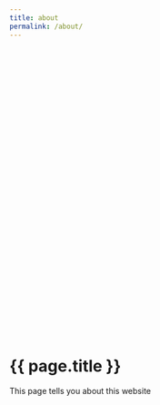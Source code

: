 ```yaml
---
title: about
permalink: /about/
---
```


<svg version="1.1" id="Layer_1" xmlns="http://www.w3.org/2000/svg" xmlns:xlink="http://www.w3.org/1999/xlink" x="0px" y="0px"
	 viewBox="0 0 640 640" style="enable-background:new 0 0 640 640;" xml:space="preserve">
<style type="text/css">
	.st0{stroke:#000000;stroke-width:0.5;stroke-linecap:round;stroke-linejoin:round;}
	.st1{fill:none;stroke:#000000;stroke-miterlimit:10;}
	.st2 {fill:#555555;}
	.st3{fill:none;stroke:#000000;stroke-width:2;stroke-linecap:round;stroke-linejoin:round;stroke-miterlimit:10;}
	.st4{fill:none;stroke:#000000;stroke-linecap:round;stroke-linejoin:round;stroke-miterlimit:10;}
	.st5{fill:#FFFFFF;}
	.st6{fill:none;stroke:#000000;stroke-width:3;stroke-linecap:round;stroke-linejoin:round;}
	.st7{fill:none;stroke:#000000;stroke-width:2;stroke-linecap:round;stroke-linejoin:round;}
</style>
<g>
	<g>
		<path d="M272.7,117.1c5.6,5.1,11.8,9.4,18.4,12.9c1.7,0.9,3.2-1.7,1.5-2.6c-6.4-3.4-12.4-7.6-17.8-12.4
			C273.4,113.7,271.2,115.8,272.7,117.1L272.7,117.1z"/>
	</g>
</g>
<g>
	<g>
		<path d="M275.6,129.5c5.7-2.4,10.5-6.7,13.3-12.2c0.4-0.7,0.2-1.6-0.5-2.1c-0.7-0.4-1.7-0.2-2.1,0.5c-2.4,4.8-6.5,8.8-11.5,10.8
			c-0.7,0.3-1.3,1-1,1.8C274,129.2,274.8,129.9,275.6,129.5L275.6,129.5z"/>
	</g>
</g>
<g>
	<g>
		<path d="M347.1,115.5c4,5.2,8.7,9.8,13.8,13.9c0.6,0.5,1.5,0.6,2.1,0c0.5-0.5,0.6-1.6,0-2.1c-5.1-4.1-9.7-8.8-13.8-13.9
			c-0.5-0.6-1.6-0.5-2.1,0C346.5,114,346.6,114.8,347.1,115.5L347.1,115.5z"/>
	</g>
</g>
<g>
	<g>
		<path d="M347.8,130.3c5.2-4.3,10.3-8.7,15.5-13c0.6-0.5,0.5-1.6,0-2.1c-0.6-0.6-1.5-0.5-2.1,0c-5.2,4.3-10.3,8.7-15.5,13
			c-0.6,0.5-0.5,1.6,0,2.1C346.3,130.9,347.1,130.8,347.8,130.3L347.8,130.3z"/>
	</g>
</g>
<g>
	<g>
		<path d="M314.9,131.6c4,3.4,6.4,8.6,8.3,13.4c1.4,3.5,2.5,7.1,3.5,10.7c0.7,2.5,1.5,6.4-0.2,8.6c-0.3,0.4-0.4,0.3-0.8,0.5
			c-1.1,0.4-2.1,0.8-3.2,1.1c-2.3,0.8-4.6,1.6-6.9,2.4c-1.8,0.6-1,3.5,0.8,2.9c2.2-0.8,4.4-1.6,6.7-2.3c1.6-0.6,3.5-0.9,4.9-1.9
			c2.5-1.8,2.7-5.7,2.4-8.5c-0.5-4.1-1.9-8.2-3.3-12.1c-1.2-3.4-2.6-6.7-4.3-9.8c-1.5-2.6-3.3-5.3-5.6-7.2
			C315.5,128.3,313.4,130.4,314.9,131.6L314.9,131.6z"/>
	</g>
</g>
<g>
	<path class="st0" d="M231.9,69.2c-1.2,0-1.3-0.2-4.2,1.5c-4,2.5-6.7,7.7-5.4,12.4l2.4,3.9c10.3,0.5,20.6,1.1,30.9,1.6
		c25.5,1.3,51,2.6,76.5,3.9c21,1.1,42.7,2.1,62.6-5.6c1.3-0.5,2.6-1.1,3.7-2.1c3.3-3.2,2.2-9,0.8-13.6c-0.5-1.7-1.1-3.5-2.3-4.8
		c0,0-1-2.7-7.2-1.4c-8-12.2-26-29.2-40.2-32.8c-5.7-1.4-11.5-2-17.3-2.5c-4.6-0.4-9.2-0.7-13.8-1c-13.9-0.7-27.9-0.3-41.4,3.1
		C259.1,36.5,240.8,53.3,231.9,69.2"/>
	<path class="st0" d="M294.8,76.8c-6,0.3-12.1,0.5-18-0.2"/>
	<path class="st0" d="M305.3,28.4c0.4-2.9-1.7-3.8-3.3-6.1s-2.8-5.8-1.1-8.1c0.7-0.9,1.7-1.4,2.6-1.8c3.5-1.4,7.2-2.2,10.9-2.1
		c1.4,0,2.8,0.2,4,1c2.1,1.5,2.5,4.6,2.4,7.3c-0.2,5.5,0.7,6.4-2.1,11"/>
</g>
<g>
	<g>
		<path d="M144,185.6c-2-1.4-3-3.7-4.1-5.7c-1.2-2.1-2.7-4-4.8-5.1c-2.4-1.3-5.2-1.6-7.9-1.7c-2.9-0.2-5.9-0.2-8.7,0.4
			c-11.8,2.2-16.8,15.5-13.9,26.2c3,10.9,13.3,17.9,24,19.8c2.9,0.5,5.9,0.8,8.9,0.7c2.6,0,5.9,0.1,8.3-1.2c2.7-1.4,2.9-4.7,3.2-7.4
			c0.4-3.2,0.6-6.4,0.6-9.6c0-2.5-0.5-4.8-2.7-6.4c-0.4-0.3-2-1.1-2.1-1.6c0-0.2-0.2,0.2,0-0.1c0.1-0.1,0.5-0.2,0.6-0.2
			c0.7-0.2,1.5-0.2,2.1-0.1c5.4,0.8,8.7,6.8,9.9,11.6c0.6,2.6,0.8,5.4,0.4,8c-0.4,2.7-1.3,5.5-3.5,7.2c-2.5,2-5.6,3.4-8.4,5
			c-2.9,1.6-5.7,3.3-8.6,4.9c-2.4,1.4-5.1,2.8-6.9,5c-1.9,2.3-3,5.1-3.5,7.9c-0.5,3-0.5,6-0.5,9c0,3.4,0,6.8,0,10.2
			c0,6.6,0.1,13.2,0.4,19.8c0.3,6.4,1.1,12.8,3,19c1.9,5.9,4.7,11.5,7.6,16.9c2.7,5,5.3,10.5,9.5,14.5c4.2,4,9.8,6.1,15.2,8.1
			c5.7,2.1,11.8,3.8,18,3.7c2.9-0.1,5.8-0.6,8.6-1.6c1.8-0.7,1-3.6-0.8-2.9c-5.6,2.1-11.6,1.7-17.3,0.3c-5.6-1.4-11.4-3.4-16.5-6.1
			c-2.5-1.3-4.6-3-6.5-5.1c-1.8-2.1-3.2-4.5-4.5-6.9c-2.9-5.1-5.8-10.3-8.1-15.7c-2.5-5.8-4-11.8-4.7-18c-0.7-6.2-0.7-12.5-0.8-18.8
			c-0.1-6.4-0.1-12.8-0.1-19.2c0-5.8,0.6-11.9,5.9-15.4c2.5-1.7,5.2-3,7.8-4.5c2.9-1.6,5.7-3.3,8.6-4.9c2.3-1.3,4.8-2.6,6.4-4.7
			c1.6-2.2,2.3-5,2.7-7.6c0.7-5.2-0.4-10.6-3.1-15.1c-2.5-4.2-7-8.1-12.2-7.4c-2.1,0.3-4.6,1.8-3.7,4.3c0.8,2.1,3.4,2.4,4.3,4.3
			c0.4,1,0.4,2.2,0.4,3.3c0,1.7-0.1,3.4-0.2,5c-0.1,1.5-0.3,3.1-0.5,4.6c-0.2,1.2-0.2,3.1-1.2,4c-0.9,0.8-2.4,0.8-3.4,0.9
			c-1.6,0.1-3.1,0.2-4.7,0.2c-2.8,0-5.7-0.3-8.5-0.9c-5.2-1.1-10.2-3.5-14.2-7.2c-3.9-3.6-6.6-8.5-7.1-13.8
			c-0.5-5.3,0.9-11.1,4.7-15c3.9-4.2,9.7-4.6,15.1-4.3c2.6,0.1,5.5,0.3,7.7,1.8c1.9,1.3,3,3.5,4.1,5.5c1.1,1.9,2.3,3.7,4.2,5
			C144,189.3,145.5,186.7,144,185.6L144,185.6z"/>
	</g>
</g>
<g>
	<g>
		<path d="M144.9,188.3c4.5-0.7,7.5-5.5,7-9.9c-0.5-5.1-4.5-8.9-9-10.8c-5.3-2.2-11.5-2.3-17.2-2.4c-5.6-0.1-11.3,0.4-16.5,2.5
			c-8.6,3.4-14.5,10.9-16.6,19.9c-1,4.4-1.1,8.9-0.4,13.3c0.8,5,2.9,9.4,5.4,13.8c1.6,2.7,3.1,5.4,4.2,8.3c1.1,2.8,1.8,5.8,2.4,8.8
			c1.1,5.9,1.7,11.9,2.2,17.8c1,12.2,1.3,24.5,2.2,36.8c0.9,11.9,2.5,23.9,6.2,35.4c3.3,10.6,8.4,21,17,28.2
			c8.1,6.7,18.2,10.5,28.6,12c12.4,1.8,25,0.3,37.2-1.8c3.1-0.5,6.3-1.1,9.4-1.7c1.9-0.4,1.1-3.2-0.8-2.9c-21.5,4.1-45.3,8.1-65.4-3
			c-4.4-2.4-8.3-5.5-11.6-9.3c-3.5-4-6.2-8.7-8.3-13.6c-4.5-10.2-6.8-21.5-8.2-32.5c-1.4-11.3-1.8-22.8-2.4-34.2
			c-0.6-11.3-1.2-22.9-3.6-34c-1.3-5.7-3.6-10.7-6.5-15.7c-2.4-4.1-4.3-8.2-5.1-12.9c-1.3-7.9,0.6-16.8,5.8-23
			c6.6-7.9,16.9-9.3,26.6-9c5.3,0.2,11.2,0.3,15.9,2.9c3.7,2.1,6.9,6.4,5,10.8c-0.8,1.8-2.3,3.1-4.3,3.4
			C142.2,185.7,143,188.6,144.9,188.3L144.9,188.3z"/>
	</g>
</g>
<g>
	<g>
		<path d="M482,353.5c22.5,2,45.2-9.7,57.8-28.2c7.2-10.6,11.5-24,8.9-36.8c-0.8-3.8-2-7.4-3.3-11.1c-1.2-3.6-2.4-7.2-3.6-10.8
			c-2.4-7.1-4.6-14.3-7.1-21.3c-2.2-6.3-5-12.3-9.4-17.4c-4.1-4.7-9.1-8.4-13.7-12.5c-3.8-3.4-7.7-7.2-9.5-12c-1.5-4-2-8.4-2-12.7
			c0-4.5,0.5-8.9,1.5-13.3c0.8-3.3,1.8-6.8,3.7-9.7c0.3-0.4,0.5-0.7,1-1.2c0.1-0.1,0.2-0.2,0.3-0.3c0.3-0.3-0.2,0.1,0.1-0.1
			c0.1-0.1,0.7-0.4,0.4-0.2c0.1,0,0.8-0.2,0.3-0.1c0.2-0.1,0.5,0,0.3,0c0.8,0.2,1.7,0.6,2.2,1.3c1,1.4-0.4,3.5-1,4.7
			c-1,1.9-2.3,3.8-2.6,6c-0.4,2.9-0.4,6.1-0.2,9c0.2,3.1,0.8,6.2,2.2,9c2.6,5,7.7,7.9,13.2,8.4c12.1,1.1,21-9.4,23.1-20.4
			c1-5.3,0.7-11.1-1.8-15.9c-1.2-2.3-3.1-4.4-5.4-5.7c-2.9-1.7-6.2-2.1-9.5-2.3c-2.5-0.1-5.1-0.3-7.6-1c-2-0.5-4.2-1.3-5.6-3
			c-0.6-0.8-1-1.7-1.1-2.6c0-0.3,0-0.5-0.1-0.8c0-0.1,0-0.2,0-0.4c0-0.5,0-0.1,0-0.1c-0.1,0,0.4-0.5-0.1,0.1
			c0.1-0.1,0.1-0.1-0.1,0.1c-0.6,0.6,0.2-0.3-0.4,0.2c0.1-0.1,0.4,0,0,0c0.6,0.1,1.3,0,1.9,0c5.7,0.4,11.5-0.1,17.1,1.1
			c2.2,0.4,4.3,1.1,6.2,2.2c1.4,0.8,2.8,1.7,4.2,2.6c4,2.4,8,5,11.1,8.5c1.6,1.8,3,3.9,3.6,6.2c0.8,3.1,0.9,6.3,0.6,9.4
			c-0.6,6.7-2.9,13.1-4.8,19.6c-2,6.9-3.2,13.7-2.8,20.9c0.4,7.7,1.8,15.3,2.8,22.9c1.1,7.7,2.1,15.5,3.2,23.2
			c1.1,7.7,2.1,15.5,3.2,23.2c1,7.5,2.6,15.2,2.1,22.9c-0.5,7-3.4,13.4-6.9,19.3c-3.5,5.9-7.5,11.6-11.5,17.2
			c-7.7,10.9-16.9,21.4-29.4,26.8c-6,2.6-12.5,3.7-19,2.9c-6.4-0.8-12.5-3.4-18-6.7c-5.6-3.3-10.8-7.3-16-11.3
			c-1.5-1.2-3.6,0.9-2.1,2.1c10.4,8.1,21.6,16.8,35.1,18.7c13.3,1.9,26.1-3.9,35.9-12.5c5.3-4.6,9.8-10,14-15.7
			c4.2-5.6,8.2-11.5,11.9-17.4c3.6-5.7,6.9-11.8,8.3-18.5c1.6-7.5,0.4-15.2-0.7-22.7c-2.2-15.6-4.3-31.3-6.5-46.9
			c-1.1-7.9-2.4-15.7-3.2-23.7c-0.4-3.9-0.6-7.8-0.2-11.7c0.3-3.5,1.1-6.9,2-10.2c1.8-6.5,4.1-12.9,5.1-19.6
			c0.9-5.8,0.9-12.5-2.4-17.6c-2.7-4.3-6.9-7.4-11.1-10.2c-3.2-2-6.4-4.3-9.9-5.7c-5.5-2.2-11.5-2.1-17.3-2.2
			c-2.1,0-4.2-0.3-6.2-0.3c-1.2,0-2.4,0.4-2.8,1.7c-0.4,1.5,0,3.4,0.6,4.8c0.9,2,2.6,3.5,4.5,4.4c2.3,1.1,4.8,1.7,7.3,2
			c2.9,0.4,5.9,0.3,8.8,0.9c12.8,2.5,11.9,19.2,6.8,28.1c-2.8,5-7.5,9-13.4,9.7c-5.4,0.7-11.2-1.3-14-6.2c-1.6-2.7-2.1-5.9-2.2-8.9
			c-0.1-1.5-0.1-2.9,0-4.4c0.1-1.3,0-2.8,0.4-4.1c1.1-3.6,5.5-7.8,3.2-11.8c-1.7-3-5.6-3.8-8.2-1.6c-2.4,2-3.6,5.4-4.6,8.3
			c-2.8,8.4-3.6,17.9-2,26.6c0.8,4.5,2.5,8.4,5.4,12c3.9,4.8,8.8,8.6,13.5,12.7c2.4,2.1,4.7,4.2,6.7,6.6c2.2,2.6,4,5.5,5.4,8.5
			c3.2,6.6,5.1,13.7,7.4,20.6c2.4,7.3,4.9,14.7,7.3,22c1.2,3.6,2.3,7.4,2.7,11.2c0.4,3.7,0.1,7.4-0.6,11.1
			c-4.5,23.1-24.6,41.2-47.3,45.9c-5.4,1.1-10.8,1.4-16.3,0.9C480,350.3,480.1,353.3,482,353.5L482,353.5z"/>
	</g>
</g>
<g>
	<path d="M437.4,529.8c-28.4,5.3-69.8,4.6-97.5-4.2c-2.7-0.9-5.5-1.8-8.4-2.1c-4.8-0.4-9.5,1.1-14.2,2.3c-25.6,6.7-53,4.4-77.3-6.7
		c-15.2-6.9-29.8-17.2-46.2-17.7c-8.3-0.3-18.5,1.1-22.9-6.7c10,7.8,15,21.4,23.8,30.8c6.9,7.3,15.8,11.7,24.6,15.8
		c11.7,5.3,23.6,10.2,35.5,15c10.7,4.4,21.5,8.7,32.7,10.8c22.3,4.2,45.1-0.6,67.1-6.4c41.5-10.9,83.2-25.7,117.4-53.9
		c5.7,7.8,10.6,16.4,14.6,25.5c1.7,3.9,3.2,8.3,2.1,12.4c-1.2,4.4-5.1,7.2-8.8,9.5c-9.7,6.3-19.3,12.5-29,18.8
		c-13.6,8.8-27.2,17.7-41.8,24.1c-31.3,13.9-66.1,16.5-99.7,12.1s-66.1-15.5-97.8-28.2c-24.1-9.6-48.7-20.6-66.4-41.1
		c-17.7-20.4-26.8-52.7-15-77.9c3.8-8.1,9.8-15.1,17.5-18.3c4.9-2,10.3-2.3,15.5-1.9c19.5,1.8,36.8,14.1,53.1,26
		c9,6.6,18.1,13.2,27.1,19.9c1.8,1.3,3.8,2.7,6,2.5c3.1-0.3,5.2-3.9,5.3-7.3c0.1-3.4-1.2-6.7-2.6-9.7l180.8,0.7
		c-1,4.7-5.2,8.8-4.1,13.5c0.6,2.8,3.1,4.7,5.7,5.3c2.6,0.6,5.2,0.1,7.8-0.4c13.5-2.6,27.1-5.2,40.6-7.9c6.8-1.3,13.6-2.6,20.5-1.8
		c6.8,0.8,13.7,4.1,17.7,10.2c3.1,4.7,4.2,10.6,4.8,16.4c0.8,7.1,1.1,14.3,0.8,21.4c-0.1,3.6-0.4,7.3-1.5,10.8
		c-1.7,5.5-5.1,10-8.7,14.2c-6.6,7.7-14,14.7-22.6,19.6c-6.2,3.6-13,6-19.7,8.4c-22.9,8.1-46.4,16.4-70.5,15.8"/>
</g>
<g>
	<path d="M359,590.8c-41.8-20.2-88.3-23.5-132.4-36.2c-14.8-4.3-30.4-10.4-39.3-24.3c-1.4-2.3-2.7-4.8-2.6-7.6
		c0.1-4.1,3.1-7.3,5.9-10.1c6.2-6.1,12.5-12.3,18.7-18.4c1.6-1.6,3.3-3.2,5.4-3.5c2.1-0.3,4.2,0.9,6.1,2.1
		c21,12.4,43.3,22.3,66.3,29.2c18,5.5,36.5,9.2,53.8,17c8.1,3.6,15.8,8.1,23.9,11.5c22.2,9.4,46.2,10.8,69.9,12.1"/>
</g>
<g id="XMLID_1_">
	<g>
		<path class="st5" d="M513.1,452.4c1.9,4.6,5,8.5,8.2,12.2c3.5,4,7.2,7.8,9.9,12.3l0.9,0.6c-1.3,1.8-2.6,3.5-3.8,5.3l-0.9-0.6
			c-1.3-2.2-2.9-4.1-4.6-6c-5.5-6.4-11-12.8-16.7-19c-0.1-0.3-0.2-0.7-0.3-1c-1-2.9-2.2-5.6-3.5-8.4c-3.4-7.1-7.9-13.7-13.2-19.5
			l-1-1.5c-3.3-0.6-6.1-3.7-9.3-2.9c-1.6,0.4-2.9,1.9-3.4,3.5c-0.5,1.6-0.5,3.4-0.2,5c-4.4-1.1-8.8-2.6-12.9-4.5
			c1.5-3,1.6-6.6,0.3-9.7l-0.1-0.7c-0.8-0.3-1.5-0.9-2.3-1.4c-0.8-0.5-1.7-0.8-2.5-0.4c-0.7,0.3-1,1.1-1.1,1.8
			c-0.1,0.7,0.1,1.5,0.2,2.2l-0.7,0.4c-1-1.9-1.4-4.1-1-6.2c0.6-2.6,2.9-4.9,5.5-5.1c1.5-0.1,3,0.3,4.5,0.8c2.6,0.9,5.2,1.9,7.8,2.9
			c7.8,3.1,15.5,6.7,22.8,10.9l0,0.1c3.6,2.8,6.9,5.8,10,9c1.4,1.5,2.8,3,3.7,4.8c1.7,3.5,1.6,7.6,2.8,11.3c0.4,1.2,0.9,2.3,1.6,3.4
			L513.1,452.4z"/>
		<path class="st2 theme-colour-background" d="M456.5,417.5c0.1-0.7,0.5-1.5,1.1-1.8c0.8-0.4,1.8-0.1,2.5,0.4c0.8,0.5,1.4,1.1,2.3,1.4l0.1,0.7
			c1.3,3.1,1.2,6.7-0.3,9.7l-3,1.4c-0.6-2.6-1.3-5.1-2.1-7.5l-0.2-0.2c-0.3-0.4-0.6-0.9-0.9-1.4l0.7-0.4
			C456.6,419,456.4,418.2,456.5,417.5z"/>
		<path class="st2 theme-colour-background" d="M481,449.5c-6.3-1.5-12.4-4.5-18.9-4.4l-0.2,0c-0.5-5.4-1.4-10.8-2.6-15.9l3-1.4c4.1,1.9,8.5,3.5,12.9,4.5
			c-0.3-1.7-0.3-3.4,0.2-5c0.5-1.6,1.8-3,3.4-3.5c3.2-0.8,6.1,2.3,9.3,2.9l1,1.5c5.3,5.8,9.8,12.4,13.2,19.5l-1.5,0.7
			c-1.8,0.9-3.5,2.1-5.5,2.7c-2.2,0.7-4.6,0.7-6.9,0.3c-2.3-0.4-4.5-1.2-6.7-2l-0.2,0C481.4,449.6,481.2,449.6,481,449.5z"/>
		<path class="st2 theme-colour-background" d="M461.9,445.2l0.2,0c6.5-0.1,12.5,2.9,18.9,4.4c2.1,7.2,2.1,13.9,2.2,21.7c0,0.5,0,0.9,0,1.4l-0.5,0
			c-5.7-3.7-12.2-6-18.9-7l-1.4-0.1C462.8,459,462.6,452,461.9,445.2z"/>
		<path class="st2 theme-colour-background" d="M462.4,465.6l1.4,0.1c6.7,0.9,13.2,3.3,18.9,7l0.5,0c0,1.1,0.1,2.2,0.2,3.3c0.1,1.6,0.3,3.1,0.6,4.7
			c0.8,5.2,2.1,10.4,3.4,15.5l1.2,0.8c-0.2,0.3-0.3,0.5-0.6,0.6c-0.3,0.1-0.7,0-1-0.1c-2.9-0.9-5.8-1.8-8.6-3
			c-1.8-0.8-3.6-1.9-5.6-2.3c-0.9-0.2-1.9-0.3-2.8-0.4c-0.7-0.1-1.4-0.2-2-0.4c-3.4-1-5.6-4.5-6.3-8c-0.7-3.5-0.1-7.1,0.3-10.7
			C462.1,470.4,462.3,468,462.4,465.6z"/>
		<path class="st5" d="M506.2,457.2c0.8,2.2,1.4,4.4,2.1,6.6c1,3.1,2.1,6.2,3.3,9.2l-1.4,0.5c-0.6,0.8-1.6,1.1-2.6,1.4
			c-7.2,1.7-14.9,1.8-22.2,0.2l-2,0.9c-0.1-1.1-0.2-2.2-0.2-3.3c0-0.5,0-0.9,0-1.4c-0.1-7.7-0.1-14.4-2.2-21.7
			c0.2,0,0.4,0.1,0.6,0.1l0.2,0c2.2,0.8,4.4,1.6,6.7,2c2.3,0.4,4.7,0.4,6.9-0.3c1.9-0.7,3.6-1.9,5.5-2.7l1.5-0.7
			c1.3,2.7,2.5,5.5,3.5,8.4C506,456.5,506.1,456.9,506.2,457.2z"/>
		<path class="st5" d="M488.6,497l-1.2-0.8c-1.3-5.1-2.6-10.3-3.4-15.5l1.8,0.5c1.9,0.7,4,1.1,6,1.6c2,0.5,4,1.3,5.5,2.6
			c0.7,0.6,1.3,1.4,2,2.1c1.1,1,2.4,1.9,3.4,2.9c1.3,1.4,2.2,3.2,2.3,5.2c0.1,1.5-0.3,3-0.7,4.4c-0.8,2.5-1.9,4.9-3.2,7.1l0,0.1
			c0.6,0,1.2,0.1,1.8,0.2l-0.4,1.9l-20.9,28.1l-33.2-18.8l21.4-26.5l0-0.1c1,0.1,1.9,0.2,2.8,0.4c2,0.4,3.8,1.4,5.6,2.3
			c2.8,1.3,5.7,2.1,8.6,3c0.3,0.1,0.7,0.2,1,0.1C488.2,497.5,488.4,497.2,488.6,497z"/>
		<path class="st2 theme-colour-background" d="M483.4,475.9l2-0.9c7.3,1.6,14.9,1.6,22.2-0.2c1-0.2,2-0.5,2.6-1.4l1.4-0.5c2.5,6.5,5.4,12.8,8.6,18.9
			l-0.5,1.4c-3.2,1.1-5.4,3.9-7.2,6.8c-1.7,2.9-3.2,6-5.5,8.4c-0.8-0.4-1.7-0.6-2.6-0.8c-0.5-0.1-1.1-0.3-1.7-0.3
			c-0.6-0.1-1.2-0.2-1.8-0.2l0-0.1c1.3-2.2,2.4-4.6,3.2-7.1c0.4-1.4,0.8-2.9,0.7-4.4c-0.1-1.9-1-3.8-2.3-5.2c-1-1.1-2.3-1.9-3.4-2.9
			c-0.7-0.7-1.3-1.4-2-2.1c-1.5-1.4-3.5-2.1-5.5-2.6c-2-0.5-4-0.9-6-1.6l-1.8-0.5C483.8,479.1,483.6,477.5,483.4,475.9z"/>
		<path d="M513.1,452.4l0.6-0.4c1.1,1.8,2.5,3.4,4.2,4.6c1.4,1.1,3.1,1.9,4.5,2.9c2.2,1.5,4.2,3.4,6.1,5.3c1.9,1.9,3.8,3.7,5.7,5.6
			c0.5,0.5,1.1,1.1,1.1,1.9c0,0.6-0.4,1.1-0.7,1.6c-0.8,1.2-1.7,2.3-2.5,3.5l-0.9-0.6c-2.7-4.5-6.4-8.3-9.9-12.3
			C518.1,460.9,515,457,513.1,452.4z"/>
		<path d="M508.3,463.8c-0.7-2.2-1.4-4.4-2.1-6.6c5.6,6.3,11.2,12.6,16.7,19c1.6,1.9,3.3,3.8,4.6,6l0.9,0.6c-2.1,3-4.3,5.9-6.4,8.9
			l-1.7,0.2c-3.2-6.1-6.1-12.4-8.6-18.9C510.4,470,509.3,466.9,508.3,463.8z"/>
	</g>
	<g>
		<path class="st6" d="M507.1,508.4L507.1,508.4c2.3-2.4,3.8-5.5,5.5-8.4c1.7-2.9,4-5.7,7.2-6.8"/>
		<path class="st6" d="M520.2,491.9c-3.2-6.1-6.1-12.4-8.6-18.9c-1.2-3-2.3-6.1-3.3-9.2c-0.7-2.2-1.4-4.4-2.1-6.6
			c-0.1-0.3-0.2-0.7-0.3-1c-1-2.9-2.2-5.6-3.5-8.4c-3.4-7.1-7.9-13.7-13.2-19.5"/>
		<path class="st6" d="M521.9,491.7c2.1-3,4.3-5.9,6.4-8.9c1.3-1.8,2.6-3.5,3.8-5.3c0.8-1.2,1.7-2.3,2.5-3.5c0.3-0.5,0.7-1,0.7-1.6
			c0-0.7-0.6-1.3-1.1-1.9c-1.9-1.9-3.8-3.7-5.7-5.6c-1.9-1.9-3.9-3.8-6.1-5.3c-1.5-1-3.1-1.8-4.5-2.9c-1.7-1.3-3.1-2.8-4.2-4.6
			c-0.6-1.1-1.2-2.2-1.6-3.4c-1.2-3.7-1.1-7.8-2.8-11.3c-0.9-1.8-2.3-3.3-3.7-4.8c-3.1-3.3-6.4-6.3-10-9"/>
		<path class="st6" d="M488.1,426.8c-3.3-0.6-6.1-3.7-9.3-2.9c-1.6,0.4-2.9,1.9-3.4,3.5c-0.5,1.6-0.5,3.4-0.2,5
			c-4.4-1.1-8.8-2.6-12.9-4.5c1.5-3,1.6-6.6,0.3-9.7"/>
		<path class="st6" d="M462.4,417.5c-0.8-0.3-1.5-0.9-2.3-1.4c-0.8-0.5-1.7-0.8-2.5-0.4c-0.7,0.3-1,1.1-1.1,1.8
			c-0.1,0.7,0.1,1.5,0.2,2.2"/>
		<path class="st6" d="M497.2,424.2c-0.5-0.3-1-0.6-1.5-0.8c-7.4-4.1-15-7.8-22.8-10.9c-2.6-1-5.2-2-7.8-2.9c-1.4-0.5-2.9-1-4.5-0.8
			c-2.7,0.2-4.9,2.5-5.5,5.1c-0.5,2.1-0.1,4.3,1,6.2c0.2,0.5,0.6,1,0.9,1.4"/>
		<path class="st6" d="M488.7,496.8c0,0,0,0.1-0.1,0.1c-0.2,0.3-0.3,0.5-0.6,0.6c-0.3,0.1-0.7,0-1-0.1c-2.9-0.9-5.8-1.8-8.6-3
			c-1.8-0.8-3.6-1.9-5.6-2.3c-0.9-0.2-1.9-0.3-2.8-0.4c-0.7-0.1-1.4-0.2-2-0.4c-3.4-1-5.6-4.5-6.3-8c-0.7-3.5-0.1-7.1,0.3-10.7
			c0.3-2.3,0.5-4.7,0.6-7.1c0.4-6.6,0.2-13.6-0.5-20.4c-0.5-5.4-1.4-10.8-2.6-15.9c-0.6-2.6-1.3-5.1-2.1-7.5"/>
		<path class="st6" d="M487.4,496.2c-1.3-5.1-2.6-10.3-3.4-15.5c-0.2-1.6-0.4-3.1-0.6-4.7c-0.1-1.1-0.2-2.2-0.2-3.3
			c0-0.5,0-0.9,0-1.4c-0.1-7.7-0.1-14.4-2.2-21.7c-0.2-0.8-0.5-1.6-0.8-2.4"/>
		<path class="st6" d="M482.7,472.6c-5.7-3.7-12.2-6-18.9-7"/>
		<path class="st6" d="M485.5,475c7.3,1.6,14.9,1.6,22.2-0.2c1-0.2,2-0.5,2.6-1.4"/>
		<path class="st6" d="M481.8,449.6c2.2,0.8,4.4,1.6,6.7,2c2.3,0.4,4.7,0.4,6.9-0.3c1.9-0.7,3.6-1.9,5.5-2.7"/>
		<path class="st6" d="M481.6,449.7c-0.2,0-0.4-0.1-0.6-0.1c-6.3-1.5-12.4-4.5-18.9-4.4"/>
		<path class="st6" d="M476.6,463.4c-2.4-1.7-5.1-3.1-7.9-4"/>
		<path class="st6" d="M476.1,454.8c-2.6-1-5.3-1.7-8-2.2"/>
		<path class="st6" d="M531.3,476.9c-2.7-4.5-6.4-8.3-9.9-12.3c-3.3-3.7-6.4-7.6-8.2-12.2c-0.1-0.3-0.2-0.6-0.3-0.9"/>
		<path class="st6" d="M527.4,482.2c-1.3-2.2-2.9-4.1-4.6-6c-5.5-6.4-11-12.8-16.7-19c-0.4-0.4-0.8-0.9-1.2-1.3"/>
		<path class="st6" d="M489.7,460.2c0.3,2.3,0.5,4.6,0.8,6.9c0.1,0.6,0.2,1.3,0.5,1.8c0.7,1,2.2,1.1,3.2,0.5c1-0.6,1.6-1.8,1.7-3
			c0.2-1.2,0-2.4-0.1-3.5c-0.1-1.2-0.1-2.4,0.3-3.5c0.1-0.3,0.3-0.6,0.6-0.6c0.2,0,0.3,0.1,0.5,0.3c2.6,2.4,4.4,5.6,5.2,9"/>
		<path class="st6" d="M501.1,507c1.3-2.2,2.4-4.6,3.2-7.1c0.4-1.4,0.8-2.9,0.7-4.4c-0.1-1.9-1-3.8-2.3-5.2c-1-1.1-2.3-1.9-3.4-2.9
			c-0.7-0.7-1.3-1.4-2-2.1c-1.5-1.4-3.5-2.1-5.5-2.6c-2-0.5-4-0.9-6-1.6"/>
		<path class="st6" d="M507.1,508.4C507.1,508.4,507.1,508.4,507.1,508.4c-0.8-0.4-1.7-0.6-2.6-0.8c-0.5-0.1-1.1-0.3-1.7-0.3
			c-0.6-0.1-1.2-0.2-1.8-0.2c0,0,0,0-0.1,0"/>
		<polyline class="st7" points="502.5,509.2 481.6,537.2 448.4,518.5 469.9,491.9 		"/>
	</g>
</g>
<g id="XMLID_36_">
	<g>
		<path class="st5" d="M200.2,401.9c-1-2.5-3.7-4.5-6.7-4.4c-1.7,0-3.3,0.7-4.9,1.3c-2.9,1.2-5.7,2.5-8.4,3.8
			c-8.4,4-16.6,8.5-24.3,13.5l0.1,0.1c-3.7,3.2-7.1,6.6-10.2,10.2c-1.4,1.6-2.8,3.3-3.6,5.2c-1.6,3.7-1,7.8-2,11.6
			c-0.2,0.9-0.5,1.8-1,2.7l0.6,0.2c-1.5,5.1-4.7,9.7-8.2,14.1c-3.5,4.3-7.2,8.6-9.7,13.4l-0.9,0.7c1.6,1.6,3.2,3.2,4.8,4.8l0.9-0.8
			c1.2-2.3,2.8-4.4,4.4-6.5c5.5-7,11-14,16.6-20.9c0.1-0.3,0.2-0.7,0.3-1c0.8-3,1.8-5.9,3-8.7c3.1-7.5,7.4-14.5,12.7-20.9l0.9-1.6
			c3.6-1,6.4-4.4,10.1-4c1.9,0.2,3.4,1.5,4.2,3.1c0.8,1.5,0.9,3.3,0.8,5c4.8-1.6,9.5-3.6,13.9-6c-2-2.8-2.5-6.4-1.3-9.6l0.1-0.7
			c0.9-0.4,1.6-1.1,2.4-1.6c0.8-0.6,1.8-1,2.8-0.7c0.8,0.2,1.3,0.9,1.5,1.7c0.2,0.7,0,1.5-0.1,2.2l0.8,0.3
			C200.7,406.1,201,403.9,200.2,401.9z"/>
		<path class="st2 theme-colour-background" d="M199,405.6c-0.2-0.7-0.7-1.4-1.5-1.7c-0.9-0.3-2,0.2-2.8,0.7c-0.8,0.6-1.5,1.3-2.4,1.6l-0.1,0.7
			c-1.2,3.2-0.7,6.8,1.3,9.6l3.4,1c0.4-2.6,1-5.2,1.6-7.7l0.2-0.2c0.3-0.5,0.6-1,0.8-1.5l-0.8-0.3C199,407.1,199.1,406.3,199,405.6z
			"/>
		<path class="st2 theme-colour-background" d="M175,440.4c6.9-2.2,13.4-5.9,20.6-6.6l0.2,0c0-5.5,0.4-10.9,1.3-16.2l-3.4-1c-4.4,2.4-9.1,4.4-13.9,6
			c0.1-1.7,0-3.4-0.8-5c-0.8-1.5-2.3-2.8-4.2-3.1c-3.7-0.4-6.5,3-10.1,4l-0.9,1.6c-5.3,6.4-9.6,13.5-12.7,20.9l1.7,0.5
			c2.1,0.7,4.2,1.7,6.4,2.1c2.5,0.5,5.2,0.2,7.7-0.5c2.5-0.7,4.9-1.7,7.3-2.8l0.2,0C174.6,440.5,174.8,440.4,175,440.4z"/>
		<path class="st2 theme-colour-background" d="M195.8,433.8l-0.2,0c-7.3,0.7-13.7,4.4-20.6,6.6c-1.6,7.5-0.9,14.1-0.2,21.8c0,0.5,0.1,0.9,0.1,1.4l0.6-0.1
			c6-4.3,13-7.4,20.3-9.1l1.6-0.3C196.4,447.5,195.8,440.6,195.8,433.8z"/>
		<path class="st2 theme-colour-background" d="M195.9,479.5c2.6-1.8,4.1-4.8,4.4-7.8c0.4-3.6-0.6-7.1-1.5-10.6c-0.5-2.3-1-4.7-1.4-7.1l-1.6,0.3
			c-7.4,1.7-14.4,4.8-20.3,9.1l-0.6,0.1c0.1,0.6,0.1,1.2,0.1,1.8c0.1,2.1,0,4.2-0.1,6.4c-0.3,5.3-1.2,10.6-2.1,15.8l-1.3,1
			c0.2,0.2,0.4,0.4,0.8,0.5c0.4,0.1,0.8-0.1,1.2-0.2c3.1-1.2,6.3-2.4,9.2-4c2-1.1,3.9-2.3,6-2.9c1.8-0.5,3.7-0.6,5.4-1.3
			C194.7,480.3,195.3,479.9,195.9,479.5z"/>
		<path class="st5" d="M147.7,450.9c-0.6,2.3-1.1,4.6-1.7,6.8c-0.8,3.2-1.7,6.4-2.7,9.5l1.6,0.3c0.7,0.7,1.9,0.9,3,1
			c8.3,0.9,16.8,0,24.7-2.5l2.3-0.9c0-0.6-0.1-1.2-0.1-1.8c0-0.5-0.1-0.9-0.1-1.4c-0.7-7.7-1.4-14.3,0.2-21.8
			c-0.2,0.1-0.4,0.1-0.7,0.2l-0.2,0c-2.4,1-4.7,2.1-7.3,2.8c-2.5,0.7-5.2,1-7.7,0.5c-2.2-0.4-4.2-1.4-6.4-2.1l-1.7-0.5
			c-1.2,2.9-2.2,5.8-3,8.7C147.9,450.3,147.8,450.6,147.7,450.9z"/>
		<path class="st5" d="M171.5,488.4l1.3-1c0.9-5.2,1.8-10.5,2.1-15.8l-1.9,0.6c-2.1,1-4.3,1.5-6.5,2.3c-2.2,0.7-4.3,1.7-5.9,3.3
			c-0.7,0.7-1.3,1.5-2,2.3c-1.1,1.2-2.4,2.1-3.5,3.3c-1.3,1.5-2.1,3.5-2.1,5.4c0,1.5,0.6,2.9,1.3,4.3c1.1,2.4,2.6,4.6,4.3,6.7l0,0.1
			c0,0,0,0,0,0l0.1,0.5l28.6,22.7l32.6-26l-24.2-17.6c-0.5,0.4-1.1,0.7-1.8,0.9c-1.7,0.7-3.6,0.8-5.4,1.3c-2.2,0.6-4.1,1.9-6,2.9
			c-2.9,1.6-6.1,2.8-9.2,4c-0.4,0.1-0.8,0.3-1.2,0.2C172,488.9,171.7,488.7,171.5,488.4z"/>
		<path class="st2 theme-colour-background" d="M175,465.3l-2.3,0.9c-7.9,2.5-16.5,3.3-24.7,2.5c-1.1-0.1-2.3-0.3-3-1l-1.6-0.3c-2.1,6.7-4.6,13.3-7.6,19.8
			l0.6,1.3c3.7,0.7,6.5,3.2,8.7,5.9c2.2,2.6,4.1,5.6,7,7.7c0.9-0.5,1.8-0.8,2.8-1.1c1.2-0.4,2.5-0.8,3.8-0.9l0-0.1
			c-1.7-2.1-3.2-4.3-4.3-6.7c-0.6-1.4-1.2-2.8-1.3-4.3c-0.1-1.9,0.7-3.9,2.1-5.4c1-1.2,2.4-2.2,3.5-3.3c0.7-0.8,1.3-1.6,2-2.3
			c1.6-1.6,3.7-2.5,5.9-3.3c2.2-0.7,4.4-1.3,6.5-2.3l1.9-0.6C175.1,469.6,175.1,467.4,175,465.3z"/>
		<path d="M139.8,446.1l-0.6-0.2c-1,2.3-2.6,4.3-4.6,6c-1.5,1.3-3.2,2.3-4.8,3.4c-2.3,1.8-4.3,3.9-6.3,6c-1.9,2.1-3.8,4.2-5.7,6.2
			c-0.5,0.6-1.1,1.2-1,2c0.1,0.6,0.5,1.1,1,1.5c1.1,1.1,2.1,2.1,3.2,3.2l0.9-0.7c2.6-4.8,6.3-9,9.7-13.4
			C135,455.8,138.3,451.2,139.8,446.1z"/>
		<path d="M146,457.8c0.6-2.3,1.1-4.6,1.7-6.8c-5.6,6.9-11.2,13.9-16.6,20.9c-1.6,2.1-3.2,4.2-4.4,6.5l-0.9,0.8
			c2.7,2.7,5.4,5.4,8.1,8l1.9,0c3-6.5,5.5-13.1,7.6-19.8C144.4,464.1,145.3,461,146,457.8z"/>
	</g>
	<g>
		<path class="st6" d="M152.1,502C152.1,502,152.1,502,152.1,502c-2.9-2.1-4.8-5-7-7.7c-2.2-2.7-5-5.2-8.7-5.9"/>
		<path class="st6" d="M135.8,487.1c3-6.5,5.5-13.1,7.6-19.8c1-3.1,1.9-6.3,2.7-9.5c0.6-2.3,1.1-4.6,1.7-6.8c0.1-0.3,0.2-0.7,0.3-1
			c0.8-3,1.8-5.9,3-8.7c3.1-7.5,7.4-14.5,12.7-20.9"/>
		<path class="st6" d="M133.8,487.1c-2.7-2.7-5.4-5.4-8.1-8c-1.6-1.6-3.2-3.2-4.8-4.8c-1.1-1.1-2.1-2.1-3.2-3.2
			c-0.4-0.4-0.9-0.9-1-1.5c-0.1-0.7,0.5-1.4,1-2c1.9-2.1,3.8-4.2,5.7-6.2c1.9-2.1,3.9-4.2,6.3-6c1.5-1.2,3.3-2.2,4.8-3.4
			c2-1.7,3.6-3.7,4.6-6c0.4-0.9,0.7-1.8,1-2.7c1-3.8,0.4-7.9,2-11.6c0.8-1.9,2.2-3.6,3.6-5.2c3.1-3.6,6.5-7,10.2-10.2"/>
		<path class="st6" d="M164.7,418.6c3.6-1,6.4-4.4,10.1-4c1.9,0.2,3.4,1.5,4.2,3.1c0.8,1.5,0.9,3.3,0.8,5c4.8-1.6,9.5-3.6,13.9-6
			c-2-2.8-2.5-6.4-1.3-9.6"/>
		<path class="st6" d="M192.4,406.3c0.9-0.4,1.6-1.1,2.4-1.6c0.8-0.6,1.8-1,2.8-0.7c0.8,0.2,1.3,0.9,1.5,1.7c0.2,0.7,0,1.5-0.1,2.2"
			/>
		<path class="st6" d="M154.2,417.1c0.5-0.3,1-0.7,1.6-1c7.8-5,15.9-9.5,24.3-13.5c2.8-1.3,5.6-2.6,8.4-3.8c1.5-0.7,3.2-1.3,4.9-1.3
			c3-0.1,5.8,1.9,6.7,4.4c0.8,2,0.5,4.3-0.4,6.3c-0.2,0.5-0.5,1-0.8,1.5"/>
		<path class="st6" d="M171.4,488.3c0,0,0.1,0.1,0.1,0.1c0.2,0.2,0.4,0.4,0.8,0.5c0.4,0.1,0.8-0.1,1.2-0.2c3.1-1.2,6.3-2.4,9.2-4
			c2-1.1,3.9-2.3,6-2.9c1.8-0.5,3.7-0.6,5.4-1.3c0.6-0.2,1.2-0.6,1.8-0.9c2.6-1.8,4.1-4.8,4.4-7.8c0.4-3.6-0.6-7.1-1.5-10.6
			c-0.5-2.3-1-4.7-1.4-7.1c-1.1-6.5-1.7-13.4-1.6-20.3c0-5.5,0.4-10.9,1.3-16.2c0.4-2.6,1-5.2,1.6-7.7"/>
		<path class="st6" d="M172.8,487.5c0.9-5.2,1.8-10.5,2.1-15.8c0.1-2.1,0.2-4.2,0.1-6.4c0-0.6-0.1-1.2-0.1-1.8
			c0-0.5-0.1-0.9-0.1-1.4c-0.7-7.7-1.4-14.3,0.2-21.8c0.2-0.8,0.4-1.7,0.6-2.5"/>
		<path class="st6" d="M175.5,463.5c6-4.3,13-7.4,20.3-9.1"/>
		<path class="st6" d="M172.7,466.2c-7.9,2.5-16.5,3.3-24.7,2.5c-1.1-0.1-2.3-0.3-3-1"/>
		<path class="st6" d="M174.1,440.6c-2.4,1-4.7,2.1-7.3,2.8c-2.5,0.7-5.2,1-7.7,0.5c-2.2-0.4-4.2-1.4-6.4-2.1"/>
		<path class="st6" d="M174.4,440.6c0.2-0.1,0.4-0.1,0.7-0.2c6.9-2.2,13.4-5.9,20.6-6.6"/>
		<path class="st6" d="M181.3,453.6c2.5-2,5.3-3.6,8.4-4.9"/>
		<path class="st6" d="M181,445c2.8-1.3,5.7-2.3,8.7-3.1"/>
		<path class="st6" d="M121.8,473.5c2.6-4.8,6.3-9,9.7-13.4c3.5-4.3,6.8-8.9,8.2-14.1"/>
		<path class="st6" d="M126.7,478.3c1.2-2.3,2.8-4.4,4.4-6.5c5.5-7,11-14,16.6-20.9c0.4-0.5,0.8-1,1.2-1.5"/>
		<path class="st6" d="M166.5,451.9c-0.1,2.3-0.1,4.7-0.2,7c0,0.6,0,1.3-0.4,1.9c-0.7,1-2.3,1.3-3.5,0.8c-1.2-0.5-1.9-1.6-2.3-2.7
			c-0.3-1.1-0.3-2.3-0.3-3.5c0-1.2-0.1-2.4-0.7-3.5c-0.1-0.3-0.4-0.6-0.8-0.5c-0.2,0-0.3,0.2-0.5,0.3c-2.6,2.7-4.3,6.1-4.9,9.6"/>
		<path class="st6" d="M158.7,499.9c-1.7-2.1-3.2-4.3-4.3-6.7c-0.6-1.4-1.2-2.8-1.3-4.3c-0.1-1.9,0.7-3.9,2.1-5.4
			c1-1.2,2.4-2.2,3.5-3.3c0.7-0.8,1.3-1.6,2-2.3c1.6-1.6,3.7-2.5,5.9-3.3c2.2-0.7,4.4-1.3,6.5-2.3"/>
		<path class="st6" d="M152.1,502C152.1,502,152.1,502,152.1,502c0.9-0.5,1.8-0.8,2.8-1.1c1.2-0.4,2.5-0.8,3.8-0.9c0,0,0,0,0,0
			c0,0,0,0,0.1,0"/>
		<polyline class="st7" points="158.8,500.4 187.4,523.1 220,497.1 195.9,479.5 191.1,476.1 		"/>
	</g>
</g>
<g>
	<path d="M208.7,518.9c1.8-1.6,3.6-3.1,5.4-4.7c1.6-1.4,3.3-2.9,5.4-3.5c2.1-0.6,4.6-0.1,5.7,1.7c1.3,2.1,0.2,4.9-1.1,7.1
		c-8.2,14.2-21.2,25-34.8,34.1c-1.2,0.8-2.4,1.6-3.8,1.6c-2.8,0.1-4.7-2.7-5.8-5.2c-0.9-2-1.6-4.4-0.7-6.4c1.4-3,5.4-3.5,7.9-5.6
		c1.3-1.1,2.2-2.6,3.2-4c2-2.6,4.6-4.7,7.2-6.8c3.7-3,7.4-5.9,11.2-8.9"/>
</g>
<g>
	<path d="M449.9,507.5c-2.8-0.4-5.5-3.1-8.2-2c-2.3,0.9-2.8,4.1-1.9,6.4c1.4,3.7,5,6.1,8.5,8.2c12.3,7.5,24.8,15,38.4,19.6
		c1.5,0.5,3.1,1,4.6,0.5c3-0.9,3.9-4.5,4.4-7.6c0.2-1.3,0.4-2.7-0.1-4c-0.7-1.8-2.8-2.8-4.6-3.5c-2.6-1.1-5.3-2.2-7.9-3.3"/>
</g>
<g>
	<g>
		<path d="M230.4,86c-8.7,9.9-11.1,23.1-11.9,35.8c-0.4,7-1,14.4,0.2,21.3c1.1,6.9,4.7,13.5,7.6,19.8c5.4,11.7,11.2,23.3,18.9,33.7
			c3.8,5.1,8,9.9,12.8,14c4.9,4.2,10.3,7.5,15.9,10.6c5.7,3.1,11.5,6.4,15.5,11.7c2.1,2.8,3.9,5.9,6.6,8.3c2.3,2,4.9,3.5,7.7,4.7
			c3,1.2,6.2,2,9.3,2.6c3.3,0.6,6.7,1.2,10.1,1.5c3.9,0.3,7.6-0.1,11.2-1.7c3.5-1.5,6.6-3.7,9.8-5.7c6.7-4.3,13.4-8.6,20.1-13
			c5.9-3.8,11.8-7.8,16.5-13.1c4.7-5.3,7.9-11.7,10.6-18.2c3-7.1,5.8-14.3,8.1-21.6c8.6-27.2,7.4-57.3-3.5-83.7
			c-1.3-3.2-2.8-6.3-4.3-9.4c-0.9-1.7-3.5-0.2-2.6,1.5c12.6,24.4,16.3,53.2,10.4,80c-1.6,7.2-3.9,14.2-6.6,21.1
			c-2.5,6.6-5.1,13.4-8.5,19.7c-3.4,6.1-7.9,11.2-13.4,15.4c-5.9,4.4-12.2,8.2-18.4,12.2c-3.2,2-6.4,4.1-9.6,6.1
			c-3.1,2-6.1,4.1-9.4,5.6c-3.5,1.6-7.1,1.9-10.9,1.6c-3.3-0.3-6.7-0.9-10-1.5c-5.9-1.2-11.9-3.1-16-7.7c-2.3-2.6-4-5.6-6.2-8.2
			c-2.1-2.4-4.5-4.4-7.1-6.1c-5.2-3.5-10.9-6.1-16.1-9.5c-5.1-3.4-9.8-7.5-13.9-12.1c-8.3-9.2-14.5-20-20-31.1
			c-2.8-5.6-5.3-11.2-7.9-16.9c-1.5-3.4-2.9-6.8-3.6-10.5c-0.7-3.8-0.7-7.6-0.6-11.4c0.3-12.2,0.7-25.3,6.4-36.4
			c1.4-2.6,3-5.1,4.9-7.3C233.8,86.7,231.7,84.6,230.4,86L230.4,86z"/>
	</g>
</g>
<g>
	<path class="st2 theme-colour-background" d="M283.7,225.1c-20.5-6.9-45-0.2-59.1,16.2c-18.7,21.7-18.8,55.6-39.5,75.3c-2,1.9-4.2,3.8-4.7,6.5
		c-0.4,2.7,1.1,5.3,2.7,7.5c5.6,8.4,11.4,17.1,19.7,22.8s20.1,7.7,28.5,2.1c5.4-3.6,8.7-9.5,11.7-15.2c3.9-7.3,7.8-14.7,11.7-22
		c6.4,4.8,5,14.6,2.9,22.3c-13,46.2-33.2,91.2-35,139.2c-0.1,2.8-0.1,5.8,1.7,7.9c1.8,2.2,4.9,2.6,7.7,3
		c62.9,7.9,126.5,15.9,189.5,8.9c3.2-0.4,6.7-0.8,9.2-2.9c3.2-2.7,4-7.3,4-11.5c0-11.2-4-21.9-6.9-32.7
		c-11.1-41.9-5.1-87.4-19.3-128.4c-1.3-3.8-1.8-9.5,2.1-10.3c1-0.2,2,0.1,2.9,0.4c9.9,3.5,8.4,17.7,10.8,28
		c2.4,10.3,6.3,25.9,16.1,29.6c10.4,3.9,26.5-9.6,34.6-17.3c6-5.7,6-4.5,11.2-11c5.2-6.5-6.7-24.2-6.7-24.2s-9.4-10.8-16.1-21.5
		s-8.8-16.3-18.2-27.9c-10.8-13.5-19.6-30.8-36.1-35.9c-8.1-2.5-16.9-1.6-25.2-2.9c-7.9-1.3-15.8-4.6-23.7-3.3
		c-6.1,1-11.4,4.7-16.7,8c-10.1,6.3-22.2,11.5-33.5,8.1c-12.8-3.9-20.7-17.8-33.6-21.7"/>
	<g>
		<path class="st2 theme-colour-background" d="M284,223.7c-16.5-5.5-35.3-2.6-49.7,7c-7.2,4.8-13,11.2-17.4,18.7c-4.4,7.3-7.5,15.3-10.4,23.2
			c-3,8.1-5.7,16.3-9.5,24.1c-1.8,3.8-3.8,7.4-6.2,10.8c-2.5,3.5-5.4,6.5-8.4,9.5c-1.5,1.5-3,3.2-3.5,5.3c-0.6,2.3,0.1,4.6,1.2,6.7
			c2.3,4.4,5.5,8.5,8.4,12.5c5.7,7.5,12.7,14.4,21.8,17.4c8.7,2.8,18.5,1.7,25.2-5c3.4-3.4,5.8-7.6,8-11.7
			c2.7-5.1,5.4-10.2,8.1-15.3c1.4-2.6,2.8-5.2,4.1-7.8c-0.8,0.1-1.6,0.2-2.4,0.3c5.8,4.6,4.5,13,2.9,19.2c-2.3,8.9-5.2,17.7-8,26.4
			c-5.7,17.7-11.8,35.4-16.8,53.3c-5,17.9-9,36.2-10.3,54.7c-0.3,4-1.1,8.7,0.2,12.7c1.1,3.6,4.2,5.4,7.8,6.1
			c4.6,0.9,9.4,1.2,14,1.8c5,0.6,10,1.2,15,1.9c39.7,4.8,79.7,8.8,119.8,8.2c10-0.2,20.1-0.6,30.1-1.4c4.9-0.4,9.8-0.8,14.7-1.4
			c3.7-0.5,7.5-1.4,10-4.5c2.4-2.9,3.1-6.7,3.2-10.4c0.1-4.6-0.5-9.2-1.4-13.6c-1.9-9.2-5.1-18.1-7.2-27.4
			c-8-36.1-4.9-73.8-14.1-109.7c-1.1-4.2-2.5-8.2-3.7-12.4c-0.6-1.9-1.7-6.8,1-7.7c1.5-0.5,3.4,0.6,4.6,1.4c1.2,0.8,2.1,1.9,2.8,3.1
			c1.5,2.6,2.2,5.7,2.7,8.6c0.5,3.3,0.8,6.6,1.3,9.9c0.5,3.1,1.2,6.2,2,9.2c1.6,6.3,3.6,12.8,7.3,18.3c3.4,4.9,8.3,8.6,14.5,8
			c6.7-0.6,12.8-4.4,18.1-8.3c5.5-4,10.2-8.7,15.3-13.1c1.7-1.5,3.5-2.9,5-4.6c1.9-2,4-4.1,4.5-6.9c0.9-5.1-1.6-10.6-3.8-15
			c-1.3-2.7-2.7-5.6-4.6-7.9c-3.6-4.5-7.3-8.9-10.7-13.5c-4.6-6.4-8.4-13.1-12.4-19.9c-4-6.7-8.7-12.6-13.3-18.8
			c-4.5-5.9-8.7-12.2-13.4-17.9c-4.5-5.4-9.7-10.3-16-13.5c-8.1-4-16.9-3.8-25.7-4.5c-4.8-0.4-9.4-1.5-14-2.6c-4.4-1.1-9-2-13.6-1.5
			c-8.6,0.9-15.4,6.7-22.8,10.8c-7.7,4.2-16.7,7.8-25.6,6.1c-7.4-1.4-13.3-6.4-18.8-11.2c-5.2-4.5-10.6-9-17.3-11.1
			c-1.8-0.6-2.6,2.3-0.8,2.9c14,4.4,21.7,19.8,36.6,22.4c8.5,1.4,17-1.2,24.6-5c3.8-1.9,7.4-4.2,11-6.5c3.7-2.3,7.6-4.4,11.9-5.2
			c4.5-0.8,9.1,0,13.5,1c4.5,1.1,9,2.2,13.7,2.7c8.8,0.9,17.8,0.2,25.9,4.2c13.1,6.5,20.6,20.2,29.2,31.4c4.6,6,9.1,11.9,12.9,18.4
			c3.9,6.7,7.8,13.4,12.3,19.6c3.4,4.7,6.9,9.4,10.8,13.7c0.3,0.4-0.3-0.5,0.1,0.1c0.3,0.5,0.6,1,0.9,1.5c1.1,1.9,2.2,3.8,3.2,5.8
			c1.1,2.3,2.2,4.7,2.9,7.2c0.6,2.1,1.1,4.6,0.3,6.7c-0.5,1.3-1.5,2.3-2.4,3.3c-0.8,1-1.7,1.9-2.7,2.8c-2,1.9-4.2,3.6-6.3,5.5
			c-4.8,4.5-9.8,8.9-15.4,12.5c-4.8,3-11.3,6.7-17.2,5.1c-5.9-1.6-9.3-8.1-11.4-13.3c-2.4-5.9-4.1-12.3-5.1-18.5
			c-1-6.2-1-12.8-3.6-18.6c-1.1-2.5-2.8-4.7-5.1-6.2c-2.6-1.6-6.5-2.7-8.9-0.2c-2,2.1-1.8,5.5-1.3,8.2c0.3,1.8,1,3.4,1.6,5.1
			c0.7,2.3,1.4,4.6,2.1,6.9c2.4,8.8,4,17.7,5.2,26.7c2.4,18.1,3,36.3,4.8,54.5c0.9,9,2.1,18,3.8,26.8c1.8,9.1,4.7,17.8,7,26.7
			c1.2,4.6,2.1,9.3,2.3,14.1c0.2,3.7,0.1,7.9-2,11c-2.5,3.7-7.4,3.9-11.4,4.3c-4.8,0.5-9.6,0.9-14.4,1.3c-39.3,2.9-78.9,0.4-118-3.8
			c-9.8-1-19.6-2.2-29.5-3.4c-5-0.6-10-1.2-15-1.9c-4.5-0.6-9.2-0.8-13.5-1.8c-1.8-0.4-3.6-1.2-4.5-2.9c-0.9-1.8-0.8-4-0.8-6
			c0.2-4.5,0.5-9,1-13.4c1-9.1,2.5-18.2,4.5-27.1c4-18,9.5-35.5,15.2-53c2.9-8.8,5.8-17.5,8.5-26.3c1.4-4.5,2.8-9,4.1-13.5
			c1.1-3.7,2.2-7.4,2.9-11.3c1-6.3,0.8-13.7-4.6-17.9c-0.7-0.6-1.9-0.6-2.4,0.3c-2.6,4.9-5.2,9.8-7.8,14.8c-2.3,4.4-4.6,9-7.2,13.2
			c-2.3,3.8-5.2,7.4-9.2,9.5c-3.8,2.1-8.3,2.6-12.6,2c-9.3-1.2-16.8-7-22.6-13.9c-3-3.6-5.7-7.5-8.3-11.4c-1.3-1.9-2.8-3.9-3.5-6.1
			c-0.7-2.4,0.4-4.4,2-6.1c2.8-2.9,5.6-5.5,8-8.7c2.4-3.1,4.4-6.5,6.3-10c3.7-7.1,6.5-14.7,9.2-22.3c5.5-15.1,11.1-31.1,23.6-41.8
			c12.5-10.7,30.2-15.2,46.3-11.9c2,0.4,3.9,0.9,5.8,1.6C285.1,227.2,285.9,224.3,284,223.7L284,223.7z"/>
	</g>
</g>
<g>
	<g>
		<path d="M285.7,195.7c7.8,5.7,17.8,6.7,27.2,7.3c11,0.6,22.1,0.4,33.1-0.8c4.8-0.5,11.1-0.6,14.6-4.5c1.3-1.5-0.9-3.6-2.1-2.1
			c-2.8,3.2-8.3,3.2-12.2,3.6c-5.2,0.6-10.4,0.9-15.7,1.1c-5.2,0.2-10.5,0.1-15.7-0.1c-4.7-0.2-9.4-0.5-14-1.4
			c-4.9-1-9.6-2.6-13.7-5.6C285.7,192,284.2,194.6,285.7,195.7L285.7,195.7z"/>
	</g>
</g>
<g>
	<path class="st5" d="M554.8,199c2.2-6.9,4.2-13.9,4.9-21.1c0.7-7.2,0-14.6-3.1-21.2c-2.7-5.7-6.9-10.6-11.3-15.1
		c-3.2-3.3-6.5-6.6-10-9.5c-2.3-1.9-5.6-3.8-8.1-2.1c-0.9,0.6-1.5,1.6-1.8,2.7c-0.7,2.6,0.5,5.4,2.3,7.4c1.8,2,4.1,3.4,6.3,4.9
		c4.2,2.8,8.2,6.1,11.8,9.7c3.2,3.2,6.1,6.7,7.2,11.1c0.9,3.7,0.4,7.6-0.1,11.4"/>
	<g>
		<path d="M556.2,199.4c3.1-9.8,5.9-20,5-30.3c-0.4-5-1.6-9.8-3.9-14.3c-2.1-4.2-5.2-7.9-8.3-11.4c-3.5-3.8-7.1-7.5-10.9-10.9
			c-3-2.6-7.7-6.6-11.8-3.7c-3.9,2.8-2.7,8.4-0.1,11.7c2.9,3.8,7.7,5.9,11.4,8.8c4.2,3.2,8.5,7,11.5,11.4c1.5,2.2,2.6,4.6,2.9,7.3
			c0.3,2.9-0.1,5.9-0.5,8.8c-0.1,0.8,0.2,1.6,1,1.8c0.7,0.2,1.7-0.2,1.8-1c0.7-4.6,1.3-9.5-0.4-13.9c-1.5-4-4.3-7.2-7.2-10.2
			c-3.3-3.3-7-6.3-10.8-9c-3.4-2.4-8-4.6-9-9c-0.4-1.7,0.1-4.3,2.2-4.6c2-0.2,4,1.4,5.4,2.6c3.6,3.1,7,6.4,10.3,9.9
			c3.1,3.3,6.2,6.7,8.6,10.6c2.4,3.9,3.9,8.2,4.6,12.7c1.7,10.9-1.4,21.7-4.7,32C552.7,200.4,555.6,201.2,556.2,199.4L556.2,199.4z"
			/>
	</g>
</g>
<g>
	<path class="st5" d="M557.2,189.6c1.2-10.6-0.8-21.3-4.8-31.2c-1.6-3.9-3.5-7.8-6.2-11c-2.8-3.2-6.5-5.8-10.7-6.5
		c-0.6-0.1-1.3-0.2-1.9,0c-2.3,0.6-2.7,3.7-2.1,5.9c1.3,4.5,5,7.8,8.2,11.2c4.9,5.3,8.8,11.5,11.6,18.1"/>
	<g>
		<path d="M558.7,189.6c0.8-7.6,0-15.4-1.9-22.8c-1.9-7-4.6-14.5-9.3-20.1c-2.1-2.5-4.8-4.7-7.9-6c-2.6-1.1-6.4-2.3-8.6,0.1
			c-1.9,2.2-1.5,5.5-0.5,8c1.3,3.1,3.5,5.6,5.8,8.1c5.6,5.9,10.2,12.3,13.4,19.8c0.3,0.8,1,1.3,1.8,1c0.7-0.2,1.4-1.1,1-1.8
			c-2.5-6-5.8-11.5-9.9-16.5c-2-2.4-4.2-4.5-6.3-6.9c-1.7-2-3.7-4.7-3.7-7.4c0-0.9,0.2-2.2,1.1-2.6c1.1-0.5,2.9,0.3,4,0.7
			c2.9,1.1,5.4,3.1,7.3,5.4c4.3,4.9,6.6,11.6,8.4,17.8c2.2,7.6,3.1,15.5,2.2,23.4C555.5,191.6,558.5,191.5,558.7,189.6L558.7,189.6z
			"/>
	</g>
</g>
<g>
	<path class="st5" d="M556.8,184.2c-3.5-11.4-8.2-22.9-16.8-31c-1.7-1.6-3.8-3.2-6.2-3.3c-2.4-0.1-4.9,2-4.5,4.3
		c0.2,0.8,0.6,1.4,1,2.1c4.1,6,13.3,13.4,15.2,15.6c1.9,2.2,1.9,4.2,1.9,4.2s0.1,3.9,1,7"/>
	<g>
		<path d="M558.2,183.8c-2.1-6.6-4.4-13.2-7.8-19.2c-1.6-3-3.5-5.8-5.7-8.4c-2.1-2.5-4.5-5.3-7.4-6.8c-2.8-1.4-6.3-1.4-8.4,1.2
			c-2.3,2.8-0.6,5.6,1.2,8.1c3.5,4.5,7.9,8.3,12,12.1c0.7,0.7,1.5,1.3,2.1,2c0.5,0.6,1,1.3,1.3,2c0.1,0.3,0.2,0.6,0.3,0.9
			c0.1,0.2,0.1,0.4,0.1,0.3c0.2,2.5,0.3,5,1.1,7.5c0.5,1.8,3.4,1.1,2.9-0.8c-0.6-2.2-0.8-4.3-0.9-6.6c-0.1-2-1.1-3.9-2.4-5.4
			c-1.2-1.3-2.6-2.5-3.9-3.6c-1.9-1.8-3.9-3.5-5.7-5.4c-1.8-1.8-3.7-3.8-5.2-5.9c-0.7-1-1.5-2.1-0.6-3.2c0.9-1.1,2.4-1.4,3.7-1
			c2.9,0.9,5.2,3.7,7.1,5.9c2,2.3,3.7,4.9,5.2,7.5c3.5,6.1,6,12.8,8.1,19.6C555.9,186.4,558.8,185.6,558.2,183.8L558.2,183.8z"/>
	</g>
</g>
<g>
	<path class="st5" d="M97.2,210.2c-3.8-6.5-7.3-13.2-9.4-20.2c-2.1-7-2.5-14.5-0.2-21.4c2.1-6,6.2-11.4,10.5-16.5
		c3.1-3.7,6.4-7.4,9.9-10.8c2.3-2.2,5.8-4.5,9-3.1c1.2,0.5,2,1.4,2.5,2.4c1.2,2.5,0.4,5.4-1.3,7.6s-4.2,3.9-6.5,5.7
		c-4.4,3.4-8.4,7.1-12,11.1c-3.1,3.5-5.9,7.5-6.4,11.9c-0.4,3.8,0.9,7.6,2.2,11.3"/>
	<g>
		<path d="M98.5,209.5c-4.9-8.5-9.8-17.6-10.8-27.5c-0.5-4.9,0-9.8,1.9-14.4c1.7-4.3,4.5-8.2,7.4-11.8c3.1-3.9,6.4-7.6,9.8-11.2
			c2.2-2.3,7.7-8,10.9-3.9c3,3.9-2.1,8.4-4.9,10.5c-3.8,2.9-7.6,5.9-11,9.4c-3.6,3.6-7.2,7.6-9.1,12.3c-2.1,5.3-0.6,10.6,1.2,15.8
			c0.6,1.8,3.5,1,2.9-0.8c-1.8-5-3.3-10.1-0.7-15.1c2.2-4.5,5.9-8.2,9.5-11.6c1.9-1.8,3.9-3.6,6-5.2c2-1.5,4-2.9,5.9-4.7
			c3.2-3,5.7-8,2.9-12c-3-4.3-8.3-2.9-11.9-0.2c-4.2,3.3-7.7,7.6-11.2,11.7c-3.2,3.8-6.5,7.8-8.8,12.2c-2.4,4.5-3.8,9.4-3.9,14.5
			c-0.3,12.1,5.4,23.3,11.4,33.5C96.8,212.7,99.4,211.1,98.5,209.5L98.5,209.5z"/>
	</g>
</g>
<g>
	<path class="st5" d="M92.7,201.3c-3.3-10.3-2.8-21.2,0.1-31.5c1.1-4.1,2.7-8.2,5.3-11.7c2.6-3.5,6.5-6.5,11.2-7.8
		c0.7-0.2,1.5-0.3,2.2-0.3c2.7,0.3,3.8,3.3,3.5,5.6c-0.7,4.6-4.4,8.4-7.5,12.2c-4.7,5.9-8.2,12.5-10.2,19.5"/>
	<g>
		<path d="M94.2,200.9c-2.2-7-2.7-14.3-1.8-21.6c0.8-6.6,2.5-13.8,6.2-19.4c1.6-2.5,3.8-4.6,6.4-6.2c1.2-0.8,2.6-1.4,4-1.8
			c1.3-0.4,2.9-0.9,3.9,0.3c1.7,2,0.3,5.2-0.8,7.1c-1.6,2.8-3.9,5.2-5.8,7.7c-4.6,5.9-8.2,12.6-10.3,19.8c-0.5,1.9,2.3,2.6,2.9,0.8
			c2.1-7.3,5.8-13.9,10.6-19.8c3.5-4.2,9.8-11,6.2-16.9c-1.9-3.1-5.4-2.8-8.4-1.7c-3.2,1.2-6,3.1-8.4,5.5c-5.2,5.4-7.5,13-8.8,20.2
			c-1.6,8.9-1.5,18,1.2,26.7C91.9,203.5,94.8,202.7,94.2,200.9L94.2,200.9z"/>
	</g>
</g>
<g>
	<path class="st5" d="M92.2,195.8c2.1-11.7,5.5-23.7,14-32.9c1.7-1.8,3.8-3.7,6.6-4.1c2.7-0.4,6.1,1.3,5.9,3.7
		c0,0.8-0.4,1.5-0.8,2.2c-3.7,6.5-13.1,15-14.9,17.4c0,0-4.5,4.9-1.5,11.9"/>
	<g>
		<path d="M93.7,196.2c1.2-6.7,2.8-13.4,5.5-19.7c1.4-3.1,3-6.1,5-8.9c1.9-2.6,4.2-5.7,7.2-6.9c1.4-0.6,2.9-0.7,4.2-0.1
			c1.3,0.6,1.9,1.4,1.3,2.7c-1.2,2.5-3.2,4.8-5,6.9c-3.1,3.6-6.8,6.8-9.8,10.5c-0.1,0.2-0.5,0.6-0.2,0.2c0,0-0.1,0.1-0.1,0.1
			c-0.2,0.3-0.5,0.6-0.7,0.9c-0.6,0.8-1,1.8-1.4,2.7c-1.2,3.1-1,6.5,0.3,9.6c0.7,1.8,3.6,1,2.9-0.8c-1.1-2.7-1.4-5.7-0.1-8.4
			c0.2-0.4,0.4-0.8,0.6-1.2c0.1-0.2,0.6-0.8,0.4-0.6c0.4-0.5,0.4-0.5,0.9-1c3.8-4.2,8-8,11.4-12.5c1.7-2.1,4.5-5.2,4-8.1
			c-0.5-3-4.1-4.6-6.9-4.5c-3.7,0.2-6.5,2.7-8.9,5.3c-2.5,2.8-4.6,6-6.4,9.3c-3.8,7.3-5.9,15.4-7.3,23.5
			C90.4,197.3,93.3,198.1,93.7,196.2L93.7,196.2z"/>
	</g>
</g>
</svg>



# {{ page.title }}

This page tells you about this website

